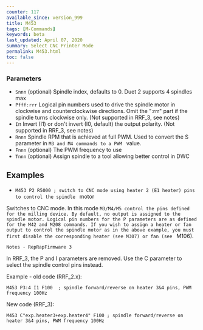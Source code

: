 ```yaml
---
counter: 117
available_since: version_999
title: M453
tags: [M-Commands] 
keywords: beta 
last_updated: April 07, 2020 
summary: Select CNC Printer Mode 
permalink: M453.html
toc: false 
---
```



### Parameters

* `Snnn` (optional) Spindle index, defaults to 0. Duet 2 supports 4 spindles max
* `Pfff:rrr` Logical pin numbers used to drive the spindle motor in clockwise and counterclockwise directions. Omit the ":rrr" part if the spindle turns clockwise only.  (Not supported in RRF_3, see notes)
* `I`n Invert (I1) or don't invert (I0, default) the output polarity.   (Not supported in RRF_3, see notes)
* `Rnnn` Spindle RPM that is achieved at full PWM. Used to convert the S parameter in ` M3 and M4 commands to a PWM  ` value.
* `Fnnn` (optional) The PWM frequency to use
* `Tnnn` (optional) Assign spindle to a tool allowing better control in DWC

## Examples

* ` M453 P2 R5000 ; switch to CNC mode using heater 2 (E1 heater) pins to control the spindle  ` motor

Switches to CNC mode. In this mode ` M3/M4/M5 control the pins defined for the milling device. By default, no output is assigned to the spindle motor. Logical pin numbers for the P parameters are as defined for the M42 and M208 commands. If you wish to assign a heater or fan output to control the spindle motor as in the above example, you must first disable the corresponding heater (see M307) or fan (see  ` M106).

`Notes - RepRapFirmware 3`

In RRF_3, the P and I parameters are removed. Use the C parameter to select the spindle control pins instead.

Example - old code (RRF_2.x):

```
M453 P3:4 I1 F100  ; spindle forward/reverse on heater 3&4 pins, PWM frequency 100Hz
```

New code (RRF_3):

```
M453 C"exp.heater3+exp.heater4" F100 ; spindle forward/reverse on heater 3&4 pins, PWM frequency 100Hz
```

